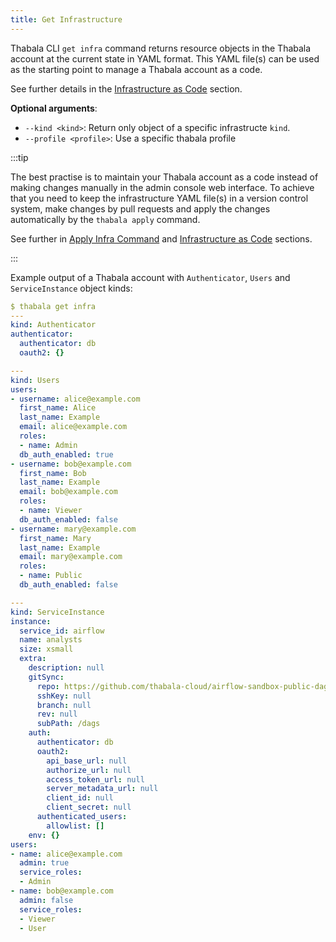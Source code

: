 ```yaml
---
title: Get Infrastructure
---
```


Thabala CLI `get infra` command returns resource objects in the Thabala account at the current
state in YAML format. This YAML file(s) can be used as the starting point to manage a Thabala
account as a code.

See further details in the [Infrastructure as Code](/admin-console/iaac) section.

**Optional arguments**:

* `--kind <kind>`: Return only object of a specific infrastructe `kind`.
* `--profile <profile>`: Use a specific thabala profile

:::tip

The best practise is to maintain your Thabala account as a code instead of making changes manually in
the admin console web interface. To achieve that you need to keep the infrastructure YAML file(s) in
a version control system, make changes by pull requests and apply the changes automatically by
the `thabala apply` command.

See further in [Apply Infra Command](infra-apply.md) and [Infrastructure as Code](/admin-console/iac) sections.

:::

Example output of a Thabala account with `Authenticator`, `Users` and `ServiceInstance` object kinds:
```yaml
$ thabala get infra
---
kind: Authenticator
authenticator:
  authenticator: db
  oauth2: {}

---
kind: Users
users:
- username: alice@example.com
  first_name: Alice
  last_name: Example
  email: alice@example.com
  roles:
  - name: Admin
  db_auth_enabled: true
- username: bob@example.com
  first_name: Bob
  last_name: Example
  email: bob@example.com
  roles:
  - name: Viewer
  db_auth_enabled: false
- username: mary@example.com
  first_name: Mary
  last_name: Example
  email: mary@example.com
  roles:
  - name: Public
  db_auth_enabled: false

---
kind: ServiceInstance
instance:
  service_id: airflow
  name: analysts
  size: xsmall
  extra:
    description: null
    gitSync:
      repo: https://github.com/thabala-cloud/airflow-sandbox-public-dags.git
      sshKey: null
      branch: null
      rev: null
      subPath: /dags
    auth:
      authenticator: db
      oauth2:
        api_base_url: null
        authorize_url: null
        access_token_url: null
        server_metadata_url: null
        client_id: null
        client_secret: null
      authenticated_users:
        allowlist: []
    env: {}
users:
- name: alice@example.com
  admin: true
  service_roles:
  - Admin
- name: bob@example.com
  admin: false
  service_roles:
  - Viewer
  - User
```
